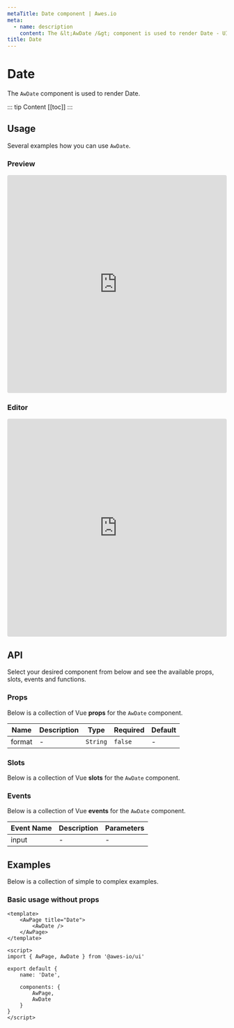 ```yaml
---
metaTitle: Date сomponent | Awes.io
meta:
  - name: description
    content: The &lt;AwDate /&gt; component is used to render Date - UI Vue component for Awes.io.
title: Date
---
```

# Date

The `AwDate` component is used to render Date.

::: tip Content
[[toc]]
:::

## Usage
Several examples how you can use `AwDate`.

### Preview
<iframe
     src='https://codesandbox.io/embed/github/awes-io/client/tree/master/examples/basic-ui?autoresize=1&fontsize=14&hidenavigation=1&initialpath=%2Faw-date&module=%2Fpages%2Faw-date.vue&theme=dark&view=preview'
     style='width:100%; height:500px; border:0; border-radius: 4px; overflow:hidden;'
     title='basic-ui'
     allow='geolocation; microphone; camera; midi; vr; accelerometer; gyroscope; payment; ambient-light-sensor; encrypted-media; usb'
     sandbox='allow-modals allow-forms allow-popups allow-scripts allow-same-origin'
   ></iframe>

### Editor
<iframe
     src='https://codesandbox.io/embed/github/awes-io/client/tree/master/examples/basic-ui?autoresize=1&fontsize=14&hidenavigation=1&initialpath=%2Faw-date&module=%2Fpages%2Faw-date.vue&theme=dark&view=editor'
     style='width:100%; height:500px; border:0; border-radius: 4px; overflow:hidden;'
     title='basic-ui'
     allow='geolocation; microphone; camera; midi; vr; accelerometer; gyroscope; payment; ambient-light-sensor; encrypted-media; usb'
     sandbox='allow-modals allow-forms allow-popups allow-scripts allow-same-origin'
   ></iframe>

## API
Select your desired component from below and see the available props, slots, events and functions.

### Props
Below is a collection of Vue **props** for the `AwDate` component.
<!-- @vuese:AwDate:props:start -->
|Name|Description|Type|Required|Default|
|---|---|---|---|---|
|format|-|`String`|`false`|-|

<!-- @vuese:AwDate:props:end -->


  
### Slots
Below is a collection of Vue **slots** for the `AwDate` component.
<!-- @vuese:AwDate:slots:start -->

<!-- @vuese:AwDate:slots:end -->

### Events
Below is a collection of Vue **events** for the `AwDate` component.
<!-- @vuese:AwDate:events:start -->
|Event Name|Description|Parameters|
|---|---|---|
|input|-|-|

<!-- @vuese:AwDate:events:end -->


  

## Examples
Below is a collection of simple to complex examples.

### Basic usage without props
```vue
<template>
    <AwPage title="Date">
        <AwDate />
    </AwPage>
</template>

<script>
import { AwPage, AwDate } from '@awes-io/ui'

export default {
    name: 'Date',

    components: {
        AwPage,
        AwDate
    }
}
</script>

```

